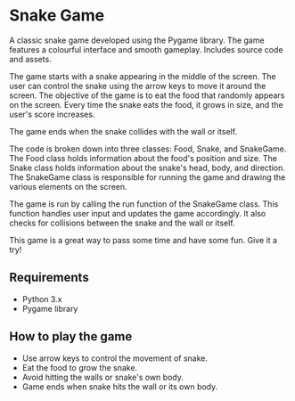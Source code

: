 # Snake Game
A classic snake game developed using the Pygame library. The game features a colourful interface and smooth gameplay. Includes source code and assets.

The game starts with a snake appearing in the middle of the screen. The user can control the snake using the arrow keys to move it around the screen. The objective of the game is to eat the food that randomly appears on the screen. Every time the snake eats the food, it grows in size, and the user's score increases.

The game ends when the snake collides with the wall or itself. 

The code is broken down into three classes: Food, Snake, and SnakeGame. The Food class holds information about the food's position and size. The Snake class holds information about the snake's head, body, and direction. The SnakeGame class is responsible for running the game and drawing the various elements on the screen. 

The game is run by calling the run function of the SnakeGame class. This function handles user input and updates the game accordingly. It also checks for collisions between the snake and the wall or itself. 

This game is a great way to pass some time and have some fun. Give it a try!

## Requirements

- Python 3.x
- Pygame library

## How to play the game

- Use arrow keys to control the movement of snake.
- Eat the food to grow the snake.
- Avoid hitting the walls or snake's own body.
- Game ends when snake hits the wall or its own body.
